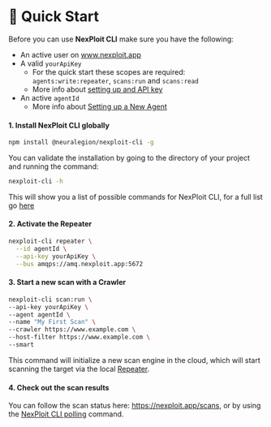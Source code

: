 # 🚀 Quick Start
Before you can use **NexPloit CLI** make sure you have the following:
- An active user on www.nexploit.app
- A valid `yourApiKey`
  - For the quick start these scopes are required: `agents:write:repeater`, `scans:run` and `scans:read`
  - More info about [setting up and API key](../user-guide/organization-administration/details-and-policies#managing-organization-api-keys)
- An active `agentId`
  - More info about [Setting up a New Agent](user-guide/agents/overview.md)

#### 1. Install NexPloit CLI globally
```bash
npm install @neuralegion/nexploit-cli -g
```

You can validate the installation by going to the directory of your project and running the command:
```bash
nexploit-cli -h
```
This will show you a list of possible commands for NexPloit CLI, for a full list go [here](/nexploit-cli/commands)

#### 2. Activate the Repeater
```bash
nexploit-cli repeater \
  --id agentId \
  --api-key yourApiKey \
  --bus amqps://amq.nexploit.app:5672
```

#### 3. Start a new scan with a Crawler
```bash
nexploit-cli scan:run \
--api-key yourApiKey \
--agent agentId \
--name "My First Scan" \
--crawler https://www.example.com \
--host-filter https://www.example.com \
--smart
```
This command will initialize a new scan engine in the cloud, which will start scanning the target via the local [Repeater](../deployment/repeater).

#### 4. Check out the scan results
You can follow the scan status here: https://nexploit.app/scans, or by using the [NexPloit CLI polling](/commands.md#🚨-check-scan-status) command.
